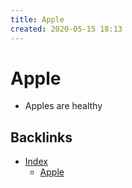 ```yaml
---
title: Apple
created: 2020-05-15 18:13
---
```


# Apple

* Apples are healthy

<!-- notaza backlinks start -->

## Backlinks

* [Index](./index.md)
    * [Apple](./apple.md)

<!-- notaza backlinks end -->
